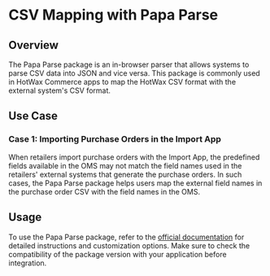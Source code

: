 # CSV Mapping with Papa Parse

## Overview

The Papa Parse package is an in-browser parser that allows systems to parse CSV data into JSON and vice versa. This package is commonly used in HotWax Commerce apps to map the HotWax CSV format with the external system's CSV format.

## Use Case

### Case 1: Importing Purchase Orders in the Import App

When retailers import purchase orders with the Import App, the predefined fields available in the OMS may not match the field names used in the retailers' external systems that generate the purchase orders. In such cases, the Papa Parse package helps users map the external field names in the purchase order CSV with the field names in the OMS.

## Usage

To use the Papa Parse package, refer to the [official documentation](https://www.papaparse.com/docs) for detailed instructions and customization options. Make sure to check the compatibility of the package version with your application before integration.
